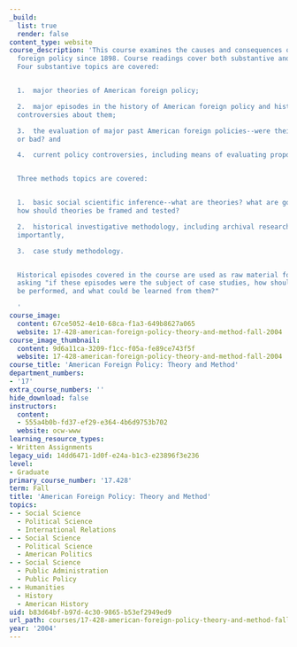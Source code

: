 ```yaml
---
_build:
  list: true
  render: false
content_type: website
course_description: 'This course examines the causes and consequences of American
  foreign policy since 1898. Course readings cover both substantive and methods topics.
  Four substantive topics are covered:


  1.  major theories of American foreign policy;

  2.  major episodes in the history of American foreign policy and historical/interpretive
  controversies about them;

  3.  the evaluation of major past American foreign policies--were their results good
  or bad? and

  4.  current policy controversies, including means of evaluating proposed policies.


  Three methods topics are covered:


  1.  basic social scientific inference--what are theories? what are good theories?
  how should theories be framed and tested?

  2.  historical investigative methodology, including archival research, and, most
  importantly,

  3.  case study methodology.


  Historical episodes covered in the course are used as raw material for case studies,
  asking "if these episodes were the subject of case studies, how should those studies
  be performed, and what could be learned from them?"

  '
course_image:
  content: 67ce5052-4e10-68ca-f1a3-649b8627a065
  website: 17-428-american-foreign-policy-theory-and-method-fall-2004
course_image_thumbnail:
  content: 9d6a11ca-3209-f1cc-f05a-fe89ce743f5f
  website: 17-428-american-foreign-policy-theory-and-method-fall-2004
course_title: 'American Foreign Policy: Theory and Method'
department_numbers:
- '17'
extra_course_numbers: ''
hide_download: false
instructors:
  content:
  - 555a4b0b-fd37-ef29-e364-4b6d9753b702
  website: ocw-www
learning_resource_types:
- Written Assignments
legacy_uid: 14dd6471-1d0f-e24a-b1c3-e23896f3e236
level:
- Graduate
primary_course_number: '17.428'
term: Fall
title: 'American Foreign Policy: Theory and Method'
topics:
- - Social Science
  - Political Science
  - International Relations
- - Social Science
  - Political Science
  - American Politics
- - Social Science
  - Public Administration
  - Public Policy
- - Humanities
  - History
  - American History
uid: b83d64bf-b97d-4c30-9865-b53ef2949ed9
url_path: courses/17-428-american-foreign-policy-theory-and-method-fall-2004
year: '2004'
---
```

